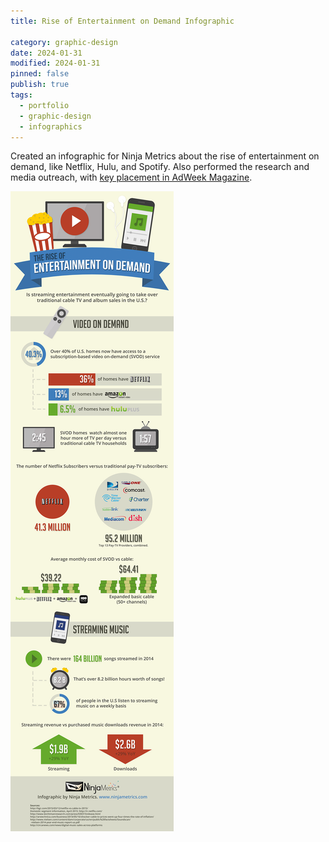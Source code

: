 ```yaml
---
title: Rise of Entertainment on Demand Infographic

category: graphic-design
date: 2024-01-31
modified: 2024-01-31
pinned: false
publish: true
tags:
  - portfolio
  - graphic-design
  - infographics
---
```


Created an infographic for Ninja Metrics about the rise of entertainment on demand, like Netflix, Hulu, and Spotify. Also performed the research and media outreach, with [key placement in AdWeek Magazine](https://www.adweek.com/tv-video/infographic-rise-entertainment-demand-164529/).

![image](/assets/Rise-of-Entertainment-Infographic-v1_s.jpg)

